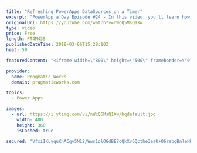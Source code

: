 ```yaml
---
title: "Refreshing PowerApps DataSources on a Timer"
excerpt: "PowerApp a Day Episode #24 - In this video, you'll learn how to refresh datasources in PowerApps on a periodic timer. This allows you to create a TV application that shows current people checked in for example.    Pragmatic Works Training : https://pragmaticworks.com/training/on-demand-training  Delegatable"
originalUrl: https://youtube.com/watch?v=nWcQ5MsQ1Xw
type: video
price: Free
length: PT4M43S
publishedDateTime: 2019-03-06T15:28:10Z
heat: 50

featuredContent: "<iframe width=\"800\" height=\"500\" frameborder=\"0\" src=\"https://www.youtube.com/embed/nWcQ5MsQ1Xw\" allow=\"accelerometer; autoplay; encrypted-media; gyroscope; picture-in-picture\" allowfullscreen></iframe>"

provider:
  name: Progmatic Works
  domain: pragmaticworks.com

topics:
  - Power Apps

images:
  - url: https://i.ytimg.com/vi/nWcQ5MsQ1Xw/hqdefault.jpg
    width: 480
    height: 360
    isCached: true

secured: "VfxiIKLyquKnACgv5M12/Wws1olOGdBE7cQkXv6Qcthe3eaU+O6rsbgBnleNKScR+gvpdUrRxJxxczJeQWjSeMLU9kC0toIA+av2DPxf17uuUF5tQPK27sYLVGBQAggSSq1fjr2kKNCjTZuA5Vo0HaNTa/5/GwhEU7zpNDYjE9mxeYYMglKaf3b5CbrF49QqkrmPkI4BHDAdRADfIUX4G+S9pqtCxYkvG9VUKW/HW4yCaKdgk6Qa/TY2joU4jSmqygGCTsr91Hbp5LgCvz2ZuJH2DXaiKOK/goBbWrvco8JEsNh6B1tRHQWeRUie73a/PTpzp+gCAr/T52vvAwKk0bRXu0NURGkryf/JGE4/GA+6ykfcQCuEHa7/qiLoudThpUocE6YwvQP36jwTv7PsVY0TTSoB7kxDtqB55KtOxFg=;FMmqQbowjQ09P5biwPM/Fw=="
---
```


